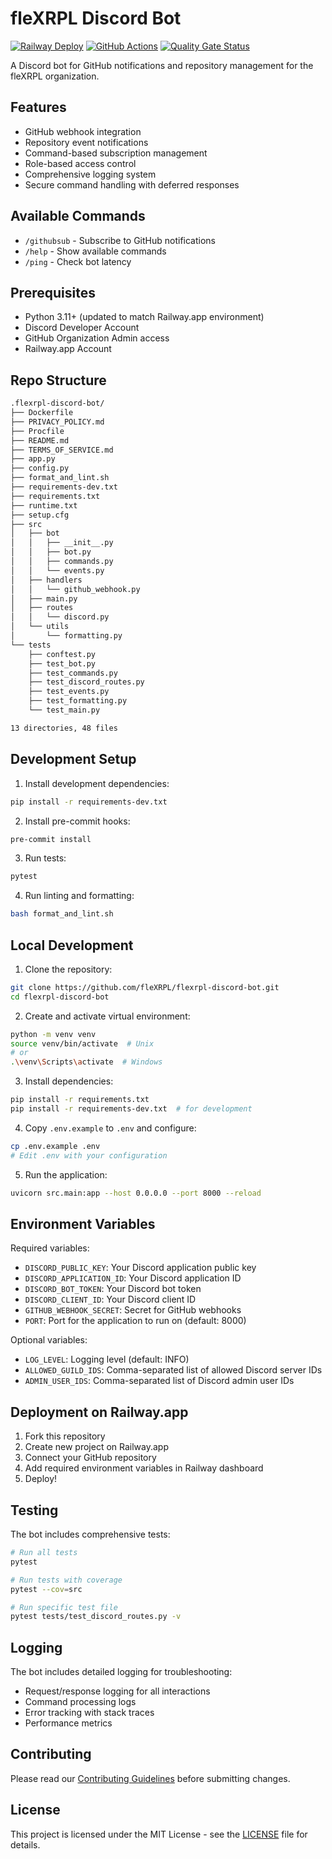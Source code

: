 # fleXRPL Discord Bot

[![Railway Deploy](https://img.shields.io/badge/Railway-Deployed-success)](https://railway.app)
[![GitHub Actions](https://github.com/fleXRPL/flexrpl-discord-bot/actions/workflows/deploy.yml/badge.svg)](https://github.com/fleXRPL/flexrpl-discord-bot/actions)
[![Quality Gate Status](https://sonarcloud.io/api/project_badges/measure?project=fleXRPL_flexrpl-discord-bot&metric=alert_status)](https://sonarcloud.io/summary/new_code?id=fleXRPL_flexrpl-discord-bot)

A Discord bot for GitHub notifications and repository management for the fleXRPL organization.

## Features

- GitHub webhook integration
- Repository event notifications
- Command-based subscription management
- Role-based access control
- Comprehensive logging system
- Secure command handling with deferred responses

## Available Commands

- `/githubsub` - Subscribe to GitHub notifications
- `/help` - Show available commands
- `/ping` - Check bot latency

## Prerequisites

- Python 3.11+ (updated to match Railway.app environment)
- Discord Developer Account
- GitHub Organization Admin access
- Railway.app Account

## Repo Structure

```bash
.flexrpl-discord-bot/
├── Dockerfile
├── PRIVACY_POLICY.md
├── Procfile
├── README.md
├── TERMS_OF_SERVICE.md
├── app.py
├── config.py
├── format_and_lint.sh
├── requirements-dev.txt
├── requirements.txt
├── runtime.txt
├── setup.cfg
├── src
│   ├── bot
│   │   ├── __init__.py
│   │   ├── bot.py
│   │   ├── commands.py
│   │   └── events.py
│   ├── handlers
│   │   └── github_webhook.py
│   ├── main.py
│   ├── routes
│   │   └── discord.py
│   └── utils
│       └── formatting.py
└── tests
    ├── conftest.py
    ├── test_bot.py
    ├── test_commands.py
    ├── test_discord_routes.py
    ├── test_events.py
    ├── test_formatting.py
    └── test_main.py

13 directories, 48 files
```
## Development Setup

1. Install development dependencies:
```bash
pip install -r requirements-dev.txt
```

2. Install pre-commit hooks:
```bash
pre-commit install
```

3. Run tests:
```bash
pytest
```

4. Run linting and formatting:
```bash
bash format_and_lint.sh
```

## Local Development

1. Clone the repository:
```bash
git clone https://github.com/fleXRPL/flexrpl-discord-bot.git
cd flexrpl-discord-bot
```

2. Create and activate virtual environment:
```bash
python -m venv venv
source venv/bin/activate  # Unix
# or
.\venv\Scripts\activate  # Windows
```

3. Install dependencies:
```bash
pip install -r requirements.txt
pip install -r requirements-dev.txt  # for development
```

4. Copy `.env.example` to `.env` and configure:
```bash
cp .env.example .env
# Edit .env with your configuration
```

5. Run the application:
```bash
uvicorn src.main:app --host 0.0.0.0 --port 8000 --reload
```

## Environment Variables

Required variables:
- `DISCORD_PUBLIC_KEY`: Your Discord application public key
- `DISCORD_APPLICATION_ID`: Your Discord application ID
- `DISCORD_BOT_TOKEN`: Your Discord bot token
- `DISCORD_CLIENT_ID`: Your Discord client ID
- `GITHUB_WEBHOOK_SECRET`: Secret for GitHub webhooks
- `PORT`: Port for the application to run on (default: 8000)

Optional variables:
- `LOG_LEVEL`: Logging level (default: INFO)
- `ALLOWED_GUILD_IDS`: Comma-separated list of allowed Discord server IDs
- `ADMIN_USER_IDS`: Comma-separated list of Discord admin user IDs

## Deployment on Railway.app

1. Fork this repository
2. Create new project on Railway.app
3. Connect your GitHub repository
4. Add required environment variables in Railway dashboard
5. Deploy!

## Testing

The bot includes comprehensive tests:
```bash
# Run all tests
pytest

# Run tests with coverage
pytest --cov=src

# Run specific test file
pytest tests/test_discord_routes.py -v
```

## Logging

The bot includes detailed logging for troubleshooting:
- Request/response logging for all interactions
- Command processing logs
- Error tracking with stack traces
- Performance metrics

## Contributing

Please read our [Contributing Guidelines](https://github.com/fleXRPL/fleXRP/blob/main/CONTRIBUTING.md) before submitting changes.

## License

This project is licensed under the MIT License - see the [LICENSE](https://github.com/fleXRPL/fleXRP/blob/main/LICENSE) file for details.
